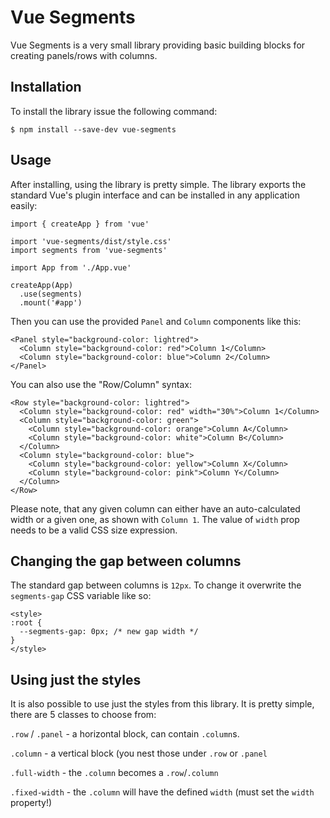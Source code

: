 # Vue Segments

Vue Segments is a very small library providing basic building blocks for creating panels/rows with columns.

## Installation

To install the library issue the following command:

```
$ npm install --save-dev vue-segments
```

## Usage

After installing, using the library is pretty simple. The library exports the standard Vue's plugin interface and can be installed in any application easily:

```language:javascript
import { createApp } from 'vue'

import 'vue-segments/dist/style.css'
import segments from 'vue-segments'

import App from './App.vue'

createApp(App)
  .use(segments)
  .mount('#app')
```

Then you can use the provided `Panel` and `Column` components like this:

```
<Panel style="background-color: lightred">
  <Column style="background-color: red">Column 1</Column>
  <Column style="background-color: blue">Column 2</Column>
</Panel>
```

You can also use the "Row/Column" syntax:

```
<Row style="background-color: lightred">
  <Column style="background-color: red" width="30%">Column 1</Column>
  <Column style="background-color: green">
    <Column style="background-color: orange">Column A</Column>
    <Column style="background-color: white">Column B</Column>
  </Column>
  <Column style="background-color: blue">
    <Column style="background-color: yellow">Column X</Column>
    <Column style="background-color: pink">Column Y</Column>
  </Column>
</Row>
```

Please note, that any given column can either have an auto-calculated width or a given one, as shown with `Column 1`. The value of `width` prop needs to be a valid CSS size expression.

## Changing the gap between columns

The standard gap between columns is `12px`. To change it overwrite the `segments-gap` CSS variable like so:

```
<style>
:root {
  --segments-gap: 0px; /* new gap width */
}
</style>
```

## Using just the styles

It is also possible to use just the styles from this library. It is pretty simple, there are 5 classes to choose from:

`.row` / `.panel` - a horizontal block, can contain `.column`s.

`.column` - a vertical block (you nest those under `.row` or `.panel`

`.full-width` - the `.column` becomes a `.row`/`.column`

`.fixed-width` - the `.column` will have the defined `width` (must set the `width` property!)
